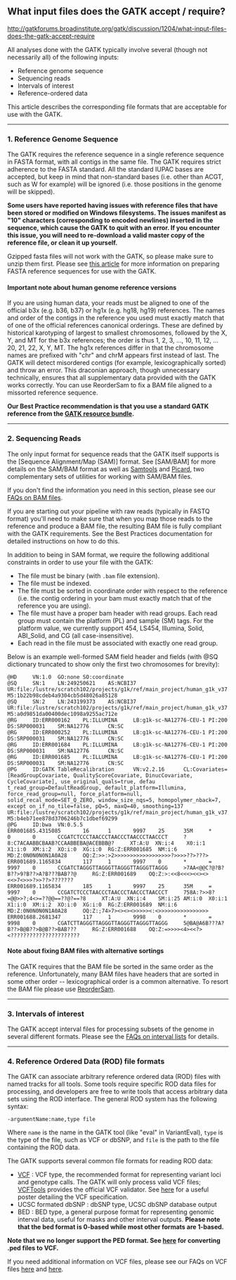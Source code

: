 ## What input files does the GATK accept / require?

http://gatkforums.broadinstitute.org/gatk/discussion/1204/what-input-files-does-the-gatk-accept-require

<p>All analyses done with the GATK typically involve several (though not necessarily all) of the following inputs:</p>
<ul>
<li>Reference genome sequence</li>
<li>Sequencing reads</li>
<li>Intervals of interest</li>
<li>Reference-ordered data</li>
</ul>
<p>This article describes the corresponding file formats that are acceptable for use with the GATK.</p>
<hr />
<h3>1. Reference Genome Sequence</h3>
<p>The GATK requires the reference sequence in a single reference sequence in FASTA format, with all contigs in the same file. The GATK requires strict adherence to the FASTA standard. All the standard IUPAC bases are accepted, but keep in mind that non-standard bases (i.e. other than ACGT, such as W for example) will be ignored (i.e. those positions in the genome will be skipped). </p>
<p><strong>Some users have reported having issues with reference files that have been stored or modified on Windows filesystems. The issues manifest as &quot;10&quot; characters (corresponding to encoded newlines) inserted in the sequence, which cause the GATK to quit with an error. If you encounter this issue, you will need to re-download a valid master copy of the reference file, or clean it up yourself.</strong> </p>
<p>Gzipped fasta files will not work with the GATK, so please make sure to unzip them first. Please see <a href="http://www.broadinstitute.org/gatk/guide/article?id=1601">this article</a> for more information on preparing FASTA reference sequences for use with the GATK.</p>
<h4>Important note about human genome reference versions</h4>
<p>If you are using human data, your reads must be aligned to one of the official b3x (e.g. b36, b37) or hg1x (e.g. hg18, hg19) references. The names and order of the contigs in the reference you used must exactly match that of one of the official references canonical orderings. These are defined by historical karotyping of largest to smallest chromosomes, followed by the X, Y, and MT for the b3x references; the order is thus 1, 2, 3, ..., 10, 11, 12, ... 20, 21, 22, X, Y, MT. The hg1x references differ in that the chromosome names are prefixed with &quot;chr&quot; and chrM appears first instead of last. The GATK will detect misordered contigs (for example, lexicographically sorted) and throw an error. This draconian approach, though unnecessary technically, ensures that all supplementary data provided with the GATK works correctly. You can use ReorderSam to fix a BAM file aligned to a missorted reference sequence.</p>
<p><strong>Our Best Practice recommendation is that you use a standard GATK reference from the <a href="http://www.broadinstitute.org/gatk/guide/article?id=1213">GATK resource bundle</a>.</strong></p>
<hr />
<h3>2. Sequencing Reads</h3>
<p>The only input format for sequence reads that the GATK itself supports is the [Sequence Alignment/Map (SAM)] format. See [SAM/BAM] for more details on the SAM/BAM format as well as <a href="http://samtools.sourceforge.net/">Samtools</a> and <a href="http://picard.sourceforge.net/">Picard</a>, two complementary sets of utilities for working with SAM/BAM files.</p>
<p>If you don't find the information you need in this section, please see our <a href="http://www.broadinstitute.org/gatk/guide/article?id=1317">FAQs on BAM files</a>.</p>
<p>If you are starting out your pipeline with raw reads (typically in FASTQ format) you'll need to make sure that when you map those reads to the reference and produce a BAM file, the resulting BAM file is fully compliant with the GATK requirements. See the Best Practices documentation for detailed instructions on how to do this. </p>
<p>In addition to being in SAM format, we require the following additional constraints in order to use your file with the GATK:</p>
<ul>
<li>The file must be binary (with <code>.bam</code> file extension).</li>
<li>The file must be indexed.</li>
<li>The file must be sorted in coordinate order with respect to the reference (i.e. the contig ordering in your bam must exactly match that of the reference you are using).</li>
<li>The file must have a proper bam header with read groups. Each read group must contain the platform (PL) and sample (SM) tags. For the platform value, we currently support 454, LS454, Illumina, Solid, ABI_Solid, and CG (all case-insensitive).</li>
<li>Each read in the file must be associated with exactly one read group.</li>
</ul>
<p>Below is an example well-formed SAM field header and fields (with @SQ dictionary truncated to show only the first two chromosomes for brevity): </p>
<pre><code class="pre_md">@HD     VN:1.0  GO:none SO:coordinate
@SQ     SN:1    LN:249250621    AS:NCBI37       UR:file:/lustre/scratch102/projects/g1k/ref/main_project/human_g1k_v37.fasta    M5:1b22b98cdeb4a9304cb5d48026a85128
@SQ     SN:2    LN:243199373    AS:NCBI37       UR:file:/lustre/scratch102/projects/g1k/ref/main_project/human_g1k_v37.fasta    M5:a0d9851da00400dec1098a9255ac712e
@RG     ID:ERR000162    PL:ILLUMINA     LB:g1k-sc-NA12776-CEU-1 PI:200  DS:SRP000031    SM:NA12776      CN:SC
@RG     ID:ERR000252    PL:ILLUMINA     LB:g1k-sc-NA12776-CEU-1 PI:200  DS:SRP000031    SM:NA12776      CN:SC
@RG     ID:ERR001684    PL:ILLUMINA     LB:g1k-sc-NA12776-CEU-1 PI:200  DS:SRP000031    SM:NA12776      CN:SC
@RG     ID:ERR001685    PL:ILLUMINA     LB:g1k-sc-NA12776-CEU-1 PI:200  DS:SRP000031    SM:NA12776      CN:SC
@PG     ID:GATK TableRecalibration      VN:v2.2.16      CL:Covariates=[ReadGroupCovariate, QualityScoreCovariate, DinucCovariate, CycleCovariate], use_original_quals=true, defau 
t_read_group=DefaultReadGroup, default_platform=Illumina, force_read_group=null, force_platform=null, solid_recal_mode=SET_Q_ZERO, window_size_nqs=5, homopolymer_nback=7, except on_if_no_tile=false, pQ=5, maxQ=40, smoothing=137       UR:file:/lustre/scratch102/projects/g1k/ref/main_project/human_g1k_v37.fasta    M5:b4eb71ee878d3706246b7c1dbef69299
@PG     ID:bwa  VN:0.5.5
ERR001685.4315085       16      1       9997    25      35M     *       0       0       CCGATCTCCCTAACCCTAACCCTAACCCTAACCCT     ?8:C7ACAABBCBAAB?CCAABBEBA@ACEBBB@?     XT:A:U  XN:i:4    X0:i:1  X1:i:0  XM:i:2  XO:i:0  XG:i:0  RG:Z:ERR001685  NM:i:6  MD:Z:0N0N0N0N1A0A28     OQ:Z:&gt;&gt;:&gt;2&gt;&gt;&gt;&gt;&gt;&gt;&gt;&gt;&gt;&gt;&gt;&gt;&gt;&gt;&gt;&gt;&gt;&gt;?&gt;&gt;&gt;&gt;??&gt;???&gt;
ERR001689.1165834       117     1       9997    0       *       =       9997    0       CCGATCTAGGGTTAGGGTTAGGGTTAGGGTTAGGG     &gt;7AA&lt;@@C?@?B?B??&gt;9?B??&gt;A?B???BAB??@     RG:Z:ERR001689    OQ:Z:&gt;:&lt;&lt;8&lt;&lt;&lt;&gt;&lt;&lt;&gt;&lt;&gt;&lt;&lt;&gt;7&lt;&gt;&gt;&gt;?&gt;&gt;??&gt;???????
ERR001689.1165834       185     1       9997    25      35M     =       9997    0       CCGATCTCCCTAACCCTAACCCTAACCCTAACCCT     758A:?&gt;&gt;8?=@@&gt;&gt;?;4&lt;&gt;=??@@==??@?==?8     XT:A:U  XN:i:4    SM:i:25 AM:i:0  X0:i:1  X1:i:0  XM:i:2  XO:i:0  XG:i:0  RG:Z:ERR001689  NM:i:6  MD:Z:0N0N0N0N1A0A28     OQ:Z:;74&gt;7&gt;&lt;&gt;&lt;&gt;&lt;&gt;&gt;&gt;&gt;&gt;&lt;:&lt;&gt;&gt;&gt;&gt;&gt;&gt;&gt;&gt;&gt;&gt;&gt;&gt;&gt;&gt;&gt;&gt;
ERR001688.2681347       117     1       9998    0       *       =       9998    0       CGATCTTAGGGTTAGGGTTAGGGTTAGGGTTAGGG     5@BA@A6B???A?B??&gt;B@B??&gt;B@B??&gt;BAB???     RG:Z:ERR001688    OQ:Z:=&gt;&gt;&gt;&gt;&lt;4&gt;&lt;&lt;?&gt;&lt;??????????????????????       </code class="pre_md"></pre>
<h4>Note about fixing BAM files with alternative sortings</h4>
<p>The GATK requires that the BAM file be sorted in the same order as the reference. Unfortunately, many BAM files have headers that are sorted in some other order -- lexicographical order is a common alternative. To resort the BAM file please use <a href="http://picard.sourceforge.net/command-line-overview.shtml#ReorderSam">ReorderSam</a>.   </p>
<hr />
<h3>3. Intervals of interest</h3>
<p>The GATK accept interval files for processing subsets of the genome in several different formats.  Please see the <a href="http://www.broadinstitute.org/gatk/guide/article?id=1319">FAQs on interval lists</a> for details.</p>
<hr />
<h3>4. Reference Ordered Data (ROD) file formats</h3>
<p>The GATK can associate arbitrary reference ordered data (ROD) files with named tracks for all tools. Some tools require specific ROD data files for processing, and developers are free to write tools that access arbitrary data sets using the ROD interface. The general ROD system has the following syntax:</p>
<pre><code class="pre_md">-argumentName:name,type file</code class="pre_md"></pre>
<p>Where <code>name</code> is the name in the GATK tool (like &quot;eval&quot; in VariantEval), <code>type</code> is the type of the file, such as VCF or dbSNP, and <code>file</code> is the path to the file containing the ROD data.</p>
<p>The GATK supports several common file formats for reading ROD data:</p>
<ul>
<li><a href="http://www.1000genomes.org/wiki/analysis/variant-call-format/">VCF</a> : VCF type, the recommended format for representing variant loci and genotype calls. The GATK will only process valid VCF files; <a href="http://vcftools.sourceforge.net/">VCFTools</a> provides the official VCF validator. See <a href="http://vcftools.sourceforge.net/VCF-poster.pdf">here</a> for a useful poster detailing the VCF specification.</li>
<li>UCSC formated dbSNP : dbSNP type, UCSC dbSNP database output</li>
<li>BED : BED type, a general purpose format for representing genomic interval data, useful for masks and other interval outputs. <strong>Please note that the bed format is 0-based while most other formats are 1-based.</strong></li>
</ul>
<p><strong>Note that we no longer support the PED format. See <a href="http://atgu.mgh.harvard.edu/plinkseq/output.shtml">here</a> for converting .ped files to VCF.</strong></p>
<p>If you need additional information on VCF files, please see our FAQs on VCF files <a href="http://www.broadinstitute.org/gatk/guide/article?id=1318">here</a> and <a href="http://www.broadinstitute.org/gatk/guide/article?id=1268">here</a>.</p>